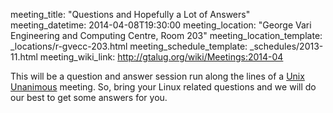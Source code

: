 meeting_title: "Questions and Hopefully a Lot of Answers"
meeting_datetime: 2014-04-08T19:30:00
meeting_location: "George Vari Engineering and Computing Centre, Room 203"
meeting_location_template: _locations/r-gvecc-203.html
meeting_schedule_template: _schedules/2013-11.html
meeting_wiki_link: http://gtalug.org/wiki/Meetings:2014-04

This will be a question and answer session run along the lines of a [Unix Unanimous](http://www.unixunanimous.org/) meeting. So, bring your Linux related questions and we will do our best to get some answers for you.